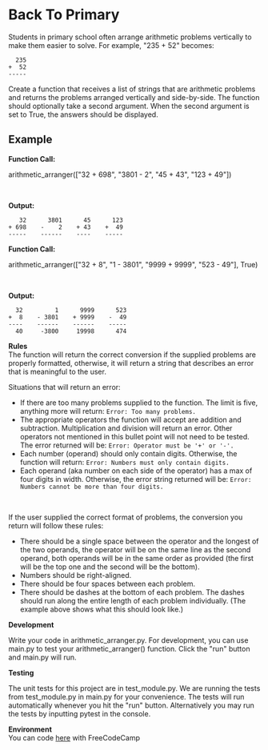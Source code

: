 # Back To Primary
Students in primary school often arrange arithmetic problems vertically to make them easier to solve. For example, "235 + 52" becomes:
```
  235
+  52
-----
```
Create a function that receives a list of strings that are arithmetic problems and returns the problems arranged vertically and side-by-side. The function should optionally take a second argument. When the second argument is set to True, the answers should be displayed.

## Example
**Function Call:**

arithmetic_arranger(["32 + 698", "3801 - 2", "45 + 43", "123 + 49"])

<br> 

**Output:**
```
   32      3801      45      123
+ 698    -    2    + 43    +  49
-----    ------    ----    -----
```
**Function Call:**

arithmetic_arranger(["32 + 8", "1 - 3801", "9999 + 9999", "523 - 49"], True)

<br> 

**Output:**
```
  32         1      9999      523
+  8    - 3801    + 9999    -  49
----    ------    ------    -----
  40     -3800     19998      474
```
**Rules**
<br>
The function will return the correct conversion if the supplied problems are properly formatted, otherwise, it will return a string that describes an error that is meaningful to the user.

Situations that will return an error:
- If there are too many problems supplied to the function. The limit is five, anything more will return: ```Error: Too many problems.```
- The appropriate operators the function will accept are addition and subtraction. Multiplication and division will return an error. Other operators not mentioned in this bullet point will not need to be tested. The error returned will be: ```Error: Operator must be '+' or '-'.```
- Each number (operand) should only contain digits. Otherwise, the function will return: ```Error: Numbers must only contain digits.```
- Each operand (aka number on each side of the operator) has a max of four digits in width. Otherwise, the error string returned will be: ```Error: Numbers cannot be more than four digits.```
<br>

If the user supplied the correct format of problems, the conversion you return will follow these rules:
- There should be a single space between the operator and the longest of the two operands, the operator will be on the same line as the second operand, both operands will be in the same order as provided (the first will be the top one and the second will be the bottom).
- Numbers should be right-aligned.
- There should be four spaces between each problem.
- There should be dashes at the bottom of each problem. The dashes should run along the entire length of each problem individually. (The example above shows what this should look like.)<br>

**Development**
<br> 

Write your code in arithmetic_arranger.py. For development, you can use main.py to test your arithmetic_arranger() function. Click the "run" button and main.py will run.

**Testing**
<br> 

The unit tests for this project are in test_module.py. We are running the tests from test_module.py in main.py for your convenience. The tests will run automatically whenever you hit the "run" button. Alternatively you may run the tests by inputting pytest in the console.

**Environment**
<br>
You can code [here](https://replit.com/github/freeCodeCamp/boilerplate-arithmetic-formatter) with FreeCodeCamp
